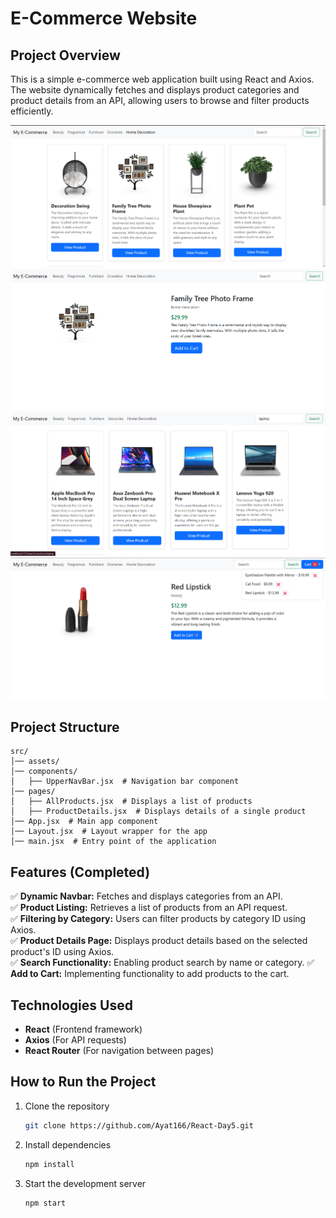 # E-Commerce Website  

## Project Overview  
This is a simple e-commerce web application built using React and Axios. The website dynamically fetches and displays product categories and product details from an API, allowing users to browse and filter products efficiently.  

![alt text](src/assets/image.png)
![alt text](src/assets/image2.png)
![alt text](src/assets/image3.png)
![alt text](src/assets/image4.png)
## Project Structure  

```
src/  
│── assets/  
│── components/  
│   ├── UpperNavBar.jsx  # Navigation bar component  
│── pages/  
│   ├── AllProducts.jsx  # Displays a list of products  
│   ├── ProductDetails.jsx  # Displays details of a single product  
│── App.jsx  # Main app component  
│── Layout.jsx  # Layout wrapper for the app  
│── main.jsx  # Entry point of the application  
```

## Features (Completed)  
✅ **Dynamic Navbar:** Fetches and displays categories from an API.  
✅ **Product Listing:** Retrieves a list of products from an API request.  
✅ **Filtering by Category:** Users can filter products by category ID using Axios.  
✅ **Product Details Page:** Displays product details based on the selected product's ID using Axios.  
✅ **Search Functionality:** Enabling product search by name or category.
✅ **Add to Cart:** Implementing functionality to add products to the cart.  

## Technologies Used  
- **React** (Frontend framework)  
- **Axios** (For API requests)  
- **React Router** (For navigation between pages)  

## How to Run the Project  
1. Clone the repository  
   ```bash
   git clone https://github.com/Ayat166/React-Day5.git
   ```  
2. Install dependencies  
   ```bash
   npm install
   ```  
3. Start the development server  
   ```bash
   npm start
   ```  

